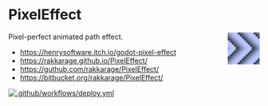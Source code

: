 # PixelEffect

<img style="float: right;" src="icon.png">

Pixel-perfect animated path effect.

- <https://henrysoftware.itch.io/godot-pixel-effect>
- <https://rakkarage.github.io/PixelEffect/>
- <https://guthub.com/rakkarage/PixelEffect/>
- <https://bitbucket.org/rakkarage/PixelEffect/>

[![.github/workflows/deploy.yml](https://github.com/rakkarage/PixelEffect/actions/workflows/deploy.yml/badge.svg)](https://github.com/rakkarage/PixelEffect/actions/workflows/deploy.yml)
